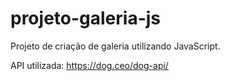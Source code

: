 # projeto-galeria-js

Projeto de criação de galeria utilizando JavaScript.

API utilizada: https://dog.ceo/dog-api/ 